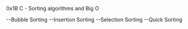 0x1B C - Sorting algorithms and Big O

--Bubble Sorting
--Insertion Sorting
--Selection Sorting
--Quick Sorting

